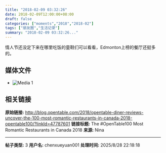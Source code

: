 ```yaml
---
title: "2018-02-09 03:32:26"
date: 2018-02-09T12:00:00+08:00
draft: false
categories: ["moments","2018","2018-02"]
tags: ["朋友圈","生活记录"]
summary: "2018-02-09 03:32:26..."
---
```


情人节还没定下来在哪里吃饭的童鞋们可以看看，Edmonton上榜的餐厅还挺多的。

## 媒体文件

- ![Media 1](/Moments/photos/2018-02-09/201802090332260.jpg)

## 相关链接

**原始链接:** http://blog.opentable.com/2018/opentable-diner-reviews-uncover-the-100-most-romantic-restaurants-in-canada-2018-opentable100/?linkId=47787601
**链接标题:** The #OpenTable100 Most Romantic Restaurants in Canada 2018
**来源:** Nina

---

**帖子类型:** 3
**用户名:** chenxueyuan001
**处理时间:** 2025/8/28 22:18:18